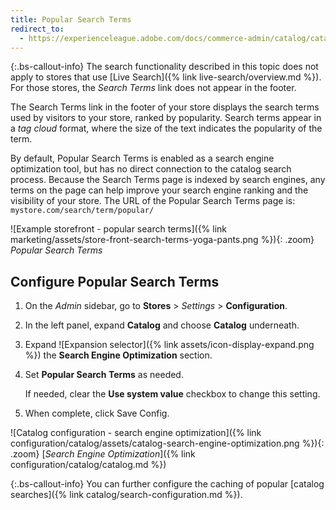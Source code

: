 ```yaml
---
title: Popular Search Terms
redirect_to:
  - https://experienceleague.adobe.com/docs/commerce-admin/catalog/catalog/search/search-terms.html#popular-search-terms
---
```


{:.bs-callout-info}
The search functionality described in this topic does not apply to stores that use [Live Search]({% link live-search/overview.md %}). For those stores, the _Search Terms_ link does not appear in the footer.

The Search Terms link in the footer of your store displays the search terms used by visitors to your store, ranked by popularity. Search terms appear in a _tag cloud_ format, where the size of the text indicates the popularity of the term.

By default, Popular Search Terms is enabled as a search engine optimization tool, but has no direct connection to the catalog search process. Because the Search Terms page is indexed by search engines, any terms on the page can help improve your search engine ranking and the visibility of your store. The URL of the Popular Search Terms page is: `mystore.com/search/term/popular/`

![Example storefront - popular search terms]({% link marketing/assets/store-front-search-terms-yoga-pants.png %}){: .zoom}
_Popular Search Terms_

## Configure Popular Search Terms

1. On the _Admin_ sidebar, go to **Stores** > _Settings_ > **Configuration**.

1. In the left panel, expand **Catalog** and choose **Catalog** underneath.

1. Expand ![Expansion selector]({% link assets/icon-display-expand.png %}) the **Search Engine Optimization** section.

1. Set **Popular Search Terms** as needed.

    If needed, clear the **Use system value** checkbox to change this setting.

1. When complete, click <span class="btn">Save Config</span>.

![Catalog configuration - search engine optimization]({% link configuration/catalog/assets/catalog-search-engine-optimization.png %}){: .zoom}
[_Search Engine Optimization_]({% link configuration/catalog/catalog.md %})

{:.bs-callout-info}
You can further configure the caching of popular [catalog searches]({% link catalog/search-configuration.md %}).
